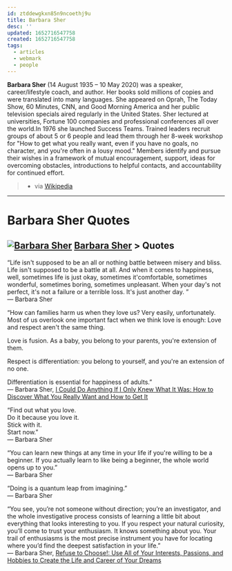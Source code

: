 ```yaml
---
id: ztddewgkxn85n9ncoethj9u
title: Barbara Sher
desc: ''
updated: 1652716547758
created: 1652716547758
tags:
  - articles
  - webmark
  - people
---
```



**Barbara Sher** (14 August 1935 – 10 May 2020) was a speaker, career/lifestyle coach, and author. Her books sold millions of copies and were translated into many languages. She appeared on Oprah, The Today Show, 60 Minutes, CNN, and Good Morning America and her public television specials aired regularly in the United States.  Sher lectured at universities, Fortune 100 companies and professional conferences all over the world.In 1976 she launched Success Teams. Trained leaders recruit groups of about 5 or 6 people and lead them through her 8-week workshop for "How to get what you really want, even if you have no goals, no character, and you're often in a lousy mood." Members identify and pursue their wishes in a framework of mutual encouragement, support, ideas for overcoming obstacles, introductions to helpful contacts, and accountability for continued effort. 
> - via [Wikipedia](https://en.wikipedia.org/wiki/Barbara%20Sher)
> 

---
# Barbara Sher Quotes 


## [![Barbara Sher](https://images.gr-assets.com/authors/1327031397p2/31944.jpg)](app://obsidian.md/author/show/31944.Barbara_Sher) [Barbara Sher](app://obsidian.md/author/show/31944.Barbara_Sher) > Quotes


“Life isn't supposed to be an all or nothing battle between misery and bliss. Life isn't supposed to be a battle at all. And when it comes to happiness, well, sometimes life is just okay, sometimes it'comfortable, sometimes wonderful, sometimes boring, sometimes unpleasant. When your day's not perfect, it's not a failure or a terrible loss. It's just another day. ”  
― Barbara Sher

“How can families harm us when they love us? Very easily, unfortunately. Most of us overlook one important fact when we think love is enough: Love and respect aren't the same thing.

Love is fusion. As a baby, you belong to your parents, you're extension of them.

Respect is differentiation: you belong to yourself, and you're an extension of no one.

Differentiation is essential for happiness of adults.”  
― Barbara Sher, [I Could Do Anything If I Only Knew What It Was: How to Discover What You Really Want and How to Get It](app://obsidian.md/work/quotes/2789843)

“Find out what you love.  
Do it because you love it.  
Stick with it.  
Start now.”  
― Barbara Sher

“You can learn new things at any time in your life if you're willing to be a beginner. If you actually learn to like being a beginner, the whole world opens up to you.”  
― Barbara Sher

“Doing is a quantum leap from imagining.”  
― Barbara Sher

“You see, you’re not someone without direction; you’re an investigator, and the whole investigative process consists of learning a little bit about everything that looks interesting to you. If you respect your natural curiosity, you’ll come to trust your enthusiasm. It knows something about you. Your trail of enthusiasms is the most precise instrument you have for locating where you’d find the deepest satisfaction in your life.”  
― Barbara Sher, [Refuse to Choose!: Use All of Your Interests, Passions, and Hobbies to Create the Life and Career of Your Dreams](app://obsidian.md/work/quotes/279246)

  
